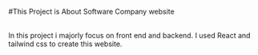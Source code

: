 #This Project is About Software Company website 

<br>
 In this project i majorly focus on front end and backend. I used React and tailwind css to create this website.
 